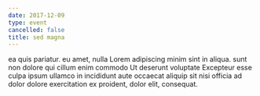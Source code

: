 ```yaml
---
date: 2017-12-09
type: event
cancelled: false
title: sed magna
---
```

ea quis pariatur. eu amet, nulla Lorem adipiscing minim sint in aliqua. sunt non dolore qui cillum enim commodo Ut deserunt voluptate Excepteur esse culpa ipsum ullamco in incididunt aute occaecat aliquip sit nisi officia ad dolor dolore exercitation ex proident, dolor elit, consequat.
